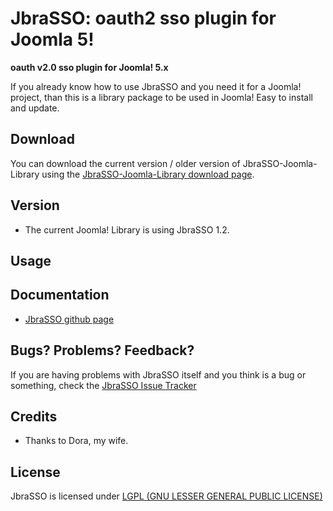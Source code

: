 # JbraSSO: oauth2 sso plugin for Joomla 5!

**oauth v2.0 sso plugin for Joomla! 5.x**

If you already know how to use JbraSSO and you need it for a Joomla! project, than this is a library package to be used in Joomla! Easy to install and update.

Download
--------

You can download the current version / older version of JbraSSO-Joomla-Library using the [JbraSSO-Joomla-Library download page](https://github.com/jbrailas/jbrasso/releases).

Version
-------

* The current Joomla! Library is using JbraSSO 1.2.

Usage
-----

Documentation
-------------

* [JbraSSO github page](https://github.com/jbrailas/jbrasso)

Bugs? Problems? Feedback?
-------------------------

If you are having problems with JbraSSO itself and you think is a bug or something, check the [JbraSSO Issue Tracker](https://github.com/jbrailas/jbrasso/issues)

Credits
-------

* Thanks to Dora, my wife.


License
-------
JbraSSO is licensed under [LGPL (GNU LESSER GENERAL PUBLIC LICENSE)](https://github.com/jbrailas/jbrasso/blob/master/license.md)
